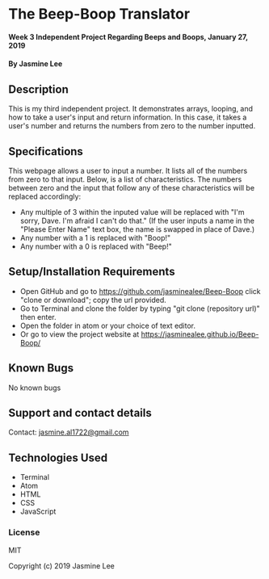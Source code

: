 # The Beep-Boop Translator

#### Week 3 Independent Project Regarding Beeps and Boops, January 27, 2019

#### By Jasmine Lee

## Description
  This is my third independent project. It demonstrates arrays, looping, and how to take a user's input and return information. In this case, it takes a user's number and returns the numbers from zero to the number inputted.

## Specifications
  This webpage allows a user to input a number. It lists all of the numbers from zero to that input. Below, is a list of characteristics. The numbers between zero and the input that follow any of these characteristics will be replaced accordingly:

  * Any multiple of 3 within the inputed value will be replaced with "I'm sorry, Dave. I'm afraid I can't do that." (If the user inputs a name in the "Please Enter Name" text box, the name is swapped in place of Dave.)
  * Any number with a 1 is replaced with "Boop!"
  * Any number with a 0 is replaced with "Beep!"

## Setup/Installation Requirements

* Open GitHub and go to https://github.com/jasminealee/Beep-Boop click "clone or download"; copy the url provided.
* Go to Terminal and clone the folder by typing "git clone (repository url)" then enter.
* Open the folder in atom or your choice of text editor.
* Or go to view the project website at https://jasminealee.github.io/Beep-Boop/

## Known Bugs
No known bugs


## Support and contact details

Contact: jasmine.al1722@gmail.com

## Technologies Used

* Terminal
* Atom
* HTML
* CSS
* JavaScript

### License

MIT

Copyright (c) 2019 Jasmine Lee
